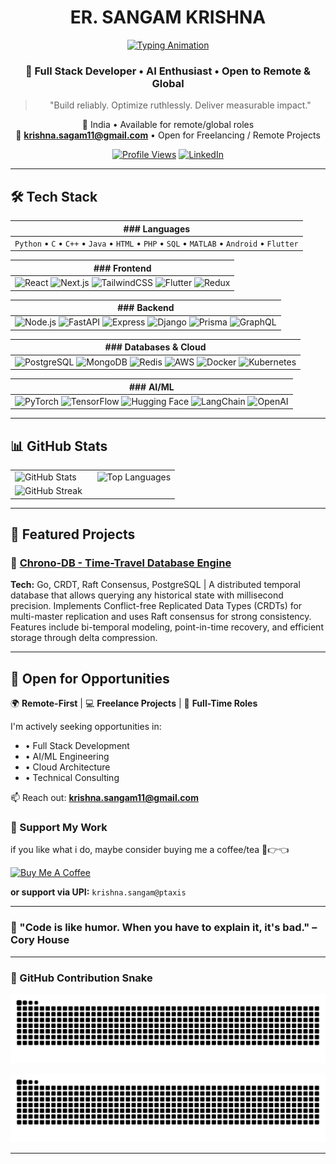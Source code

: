 <div align="center">

# ER. SANGAM KRISHNA

[![Typing Animation](https://readme-typing-svg.herokuapp.com?font=JetBrains+Mono&size=22&duration=3500&pause=900&color=2F81F7&center=true&vCenter=true&width=500&lines=Full+Stack+Developer;AI+%26+Cloud+Enthusiast;Building+Tomorrow's+Tech)](https://git.io/typing-svg)

### 🌟 Full Stack Developer • AI Enthusiast • Open to Remote & Global

> "Build reliably. Optimize ruthlessly. Deliver measurable impact."

📍 India • Available for remote/global roles  
📧 **krishna.sagam11@gmail.com** • Open for Freelancing / Remote Projects

[![Profile Views](https://komarev.com/ghpvc/?username=SnakeEye-sudo&color=2F81F7&style=for-the-badge)](https://github.com/SnakeEye-sudo)
[![LinkedIn](https://img.shields.io/badge/LinkedIn-Connect-0077B5?style=for-the-badge&logo=linkedin&logoColor=white)](https://www.linkedin.com/in/sangam-k-799ba8373/)

</div>

---

## 🛠️ Tech Stack

| ### Languages |
| --- |
| `Python` • `C` • `C++` • `Java` • `HTML` • `PHP` • `SQL` • `MATLAB` • `Android` • `Flutter` |

| ### Frontend |
| --- |
| ![React](https://img.shields.io/badge/React-20232A?style=for-the-badge&logo=react&logoColor=61DAFB) ![Next.js](https://img.shields.io/badge/Next.js-000000?style=for-the-badge&logo=nextdotjs&logoColor=white) ![TailwindCSS](https://img.shields.io/badge/Tailwind_CSS-38B2AC?style=for-the-badge&logo=tailwind-css&logoColor=white) ![Flutter](https://img.shields.io/badge/Flutter-02569B?style=for-the-badge&logo=flutter&logoColor=white) ![Redux](https://img.shields.io/badge/Redux-764ABC?style=for-the-badge&logo=redux&logoColor=white) |

| ### Backend |
| --- |
| ![Node.js](https://img.shields.io/badge/Node.js-339933?style=for-the-badge&logo=nodedotjs&logoColor=white) ![FastAPI](https://img.shields.io/badge/FastAPI-009688?style=for-the-badge&logo=fastapi&logoColor=white) ![Express](https://img.shields.io/badge/Express.js-000000?style=for-the-badge&logo=express&logoColor=white) ![Django](https://img.shields.io/badge/Django-092E20?style=for-the-badge&logo=django&logoColor=white) ![Prisma](https://img.shields.io/badge/Prisma-2D3748?style=for-the-badge&logo=prisma&logoColor=white) ![GraphQL](https://img.shields.io/badge/GraphQL-E434AA?style=for-the-badge&logo=graphql&logoColor=white) |

| ### Databases & Cloud |
| --- |
| ![PostgreSQL](https://img.shields.io/badge/PostgreSQL-316192?style=for-the-badge&logo=postgresql&logoColor=white) ![MongoDB](https://img.shields.io/badge/MongoDB-47A248?style=for-the-badge&logo=mongodb&logoColor=white) ![Redis](https://img.shields.io/badge/Redis-DC382D?style=for-the-badge&logo=redis&logoColor=white) ![AWS](https://img.shields.io/badge/AWS-232F3E?style=for-the-badge&logo=amazonaws&logoColor=white) ![Docker](https://img.shields.io/badge/Docker-2496ED?style=for-the-badge&logo=docker&logoColor=white) ![Kubernetes](https://img.shields.io/badge/Kubernetes-326CE5?style=for-the-badge&logo=kubernetes&logoColor=white) |

| ### AI/ML |
| --- |
| ![PyTorch](https://img.shields.io/badge/PyTorch-EE4C2C?style=for-the-badge&logo=pytorch&logoColor=white) ![TensorFlow](https://img.shields.io/badge/TensorFlow-FF6F00?style=for-the-badge&logo=tensorflow&logoColor=white) ![Hugging Face](https://img.shields.io/badge/Hugging%20Face-FFD21E?style=for-the-badge&logo=huggingface&logoColor=black) ![LangChain](https://img.shields.io/badge/LangChain-121212?style=for-the-badge&logo=chainlink&logoColor=white) ![OpenAI](https://img.shields.io/badge/OpenAI-412991?style=for-the-badge&logo=openai&logoColor=white) |

---

## 📊 GitHub Stats

<div align="center">

<table>
  <tr>
    <td width="50%">
      <img src="https://github-readme-stats.vercel.app/api?username=SnakeEye-sudo&show_icons=true&theme=tokyonight&hide_border=true&include_all_commits=true&count_private=true" alt="GitHub Stats" width="100%"/>
    </td>
    <td width="50%">
      <img src="https://github-readme-stats.vercel.app/api/top-langs/?username=SnakeEye-sudo&layout=compact&theme=tokyonight&hide_border=true&langs_count=8" alt="Top Languages" width="100%"/>
    </td>
  </tr>
  <tr>
    <td colspan="2">
      <img src="https://github-readme-streak-stats.herokuapp.com/?user=SnakeEye-sudo&theme=tokyonight&hide_border=true" alt="GitHub Streak" width="100%"/>
    </td>
  </tr>
</table>

</div>

---

## 🚀 Featured Projects

### 🔹 [Chrono-DB - Time-Travel Database Engine](https://github.com/SnakeEye-sudo/Chrono-DB)
**Tech:** Go, CRDT, Raft Consensus, PostgreSQL | A distributed temporal database that allows querying any historical state with millisecond precision. Implements Conflict-free Replicated Data Types (CRDTs) for multi-master replication and uses Raft consensus for strong consistency. Features include bi-temporal modeling, point-in-time recovery, and efficient storage through delta compression.

---

## 💼 Open for Opportunities

🌍 **Remote-First** | 💻 **Freelance Projects** | 🤝 **Full-Time Roles**

I'm actively seeking opportunities in:
- • Full Stack Development
- • AI/ML Engineering
- • Cloud Architecture
- • Technical Consulting

📫 Reach out: **krishna.sangam11@gmail.com**

### 💖 Support My Work

if you like what i do, maybe consider buying me a coffee/tea 🥺👉👈

[![Buy Me A Coffee](https://img.shields.io/badge/Buy%20Me%20A%20Coffee-ffdd00?style=for-the-badge&logo=buy-me-a-coffee&logoColor=black)](https://www.buymeacoffee.com/snakeeye)

**or support via UPI:** `krishna.sangam@ptaxis`

---

### 🌟 "Code is like humor. When you have to explain it, it's bad." – Cory House

---

### 🐍 GitHub Contribution Snake

<p align="center">
  <img src="https://raw.githubusercontent.com/SnakeEye-sudo/SnakeEye-sudo/output/github-contribution-grid-snake.svg" alt="snake gif"/>
</p>

![snake gif](https://raw.githubusercontent.com/SnakeEye-sudo/SnakeEye-sudo/output/github-contribution-grid-snake.svg)

---
